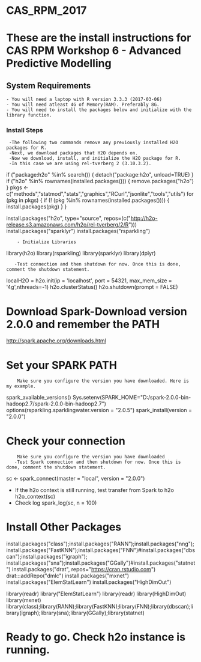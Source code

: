 # CAS_RPM_2017
# These are the install instructions for CAS RPM Workshop 6 - Advanced Predictive Modelling

## System Requirements
    - You will need a laptop with R version 3.3.3 (2017-03-06)
    - You will need atleast 4G of Memory(RAM). Preferably 8G.
    - You will need to install the packages below and initialize with the library function. 
### Install Steps
     -The following two commands remove any previously installed H2O packages for R.
     -Next, we download packages that H2O depends on. 
     -Now we download, install, and initialize the H2O package for R. 
     -In this case we are using rel-tverberg 2 (3.10.3.2).
if ("package:h2o" %in% search()) { detach("package:h2o", unload=TRUE) }
if ("h2o" %in% rownames(installed.packages())) { remove.packages("h2o") }
pkgs <- c("methods","statmod","stats","graphics","RCurl","jsonlite","tools","utils")
for (pkg in pkgs) {
  if (! (pkg %in% rownames(installed.packages()))) { install.packages(pkg) }
}
     
install.packages("h2o", type="source", repos=(c("http://h2o-release.s3.amazonaws.com/h2o/rel-tverberg/2/R")))
install.packages("sparklyr")
install.packages("rsparkling")

        - Initialize Libraries
library(h2o)
library(rsparkling)
library(sparklyr)
library(dplyr)

       -Test connection and then shutdown for now. Once this is done, comment the shutdown statement.
localH2O = h2o.init(ip = 'localhost', port = 54321, max_mem_size = '4g',nthreads=-1)
h2o.clusterStatus()
h2o.shutdown(prompt = FALSE) 
               
# Download Spark-Download version 2.0.0 and remember the PATH
http://spark.apache.org/downloads.html
    
# Set your SPARK PATH
        Make sure you configure the version you have downloaded. Here is my example.
spark_available_versions()
Sys.setenv(SPARK_HOME="D:/spark-2.0.0-bin-hadoop2.7/spark-2.0.0-bin-hadoop2.7") 
options(rsparkling.sparklingwater.version = "2.0.5") 
spark_install(version = "2.0.0") 

# Check your connection
        Make sure you configure the version you have downloaded
       -Test Spark connection and then shutdown for now. Once this is done, comment the shutdown statement.

sc <- spark_connect(master = "local", version = "2.0.0")
- If the h2o context is still running, test transfer from Spark to h2o
h2o_context(sc)
- Check log
spark_log(sc, n = 100)


# Install Other Packages

install.packages("class");install.packages("RANN");install.packages("nng");install.packages("FastKNN");install.packages("FNN")#install.packages("dbscan");install.packages("igraph");
install.packages("sna");install.packages("GGally")#install.packages("statnet")
install.packages("drat", repos="https://cran.rstudio.com")
drat:::addRepo("dmlc")
install.packages("mxnet")
install.packages("ElemStatLearn")
install.packages("HighDimOut")

library(readr)
library("ElemStatLearn")
library(readr)
library(HighDimOut)
library(mxnet)
library(class);library(RANN);library(FastKNN);library(FNN);library(dbscan);library(igraph);library(sna);library(GGally);library(statnet)


# Ready to go. Check h2o instance is running. 

   

